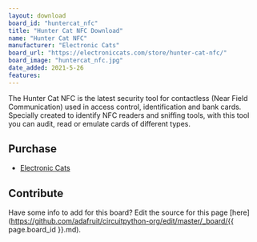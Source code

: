 ```yaml
---
layout: download
board_id: "huntercat_nfc"
title: "Hunter Cat NFC Download"
name: "Hunter Cat NFC"
manufacturer: "Electronic Cats"
board_url: "https://electroniccats.com/store/hunter-cat-nfc/"
board_image: "huntercat_nfc.jpg"
date_added: 2021-5-26
features:
---
```


The Hunter Cat NFC is the latest security tool for contactless (Near Field Communication) used in access control, identification and bank cards. Specially created to identify NFC readers and sniffing tools, with this tool you can audit, read or emulate cards of different types. 

## Purchase
* [Electronic Cats](https://electroniccats.com/store/hunter-cat-nfc/)

## Contribute

Have some info to add for this board? Edit the source for this page [here](https://github.com/adafruit/circuitpython-org/edit/master/_board/{{ page.board_id }}.md).

